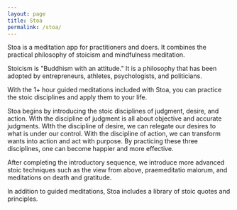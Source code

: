 ```yaml
---
layout: page
title: Stoa
permalink: /stoa/
---
```


Stoa is a meditation app for practitioners and doers. It combines the practical philosophy of stoicism and mindfulness meditation.

Stoicism is "Buddhism with an attitude." It is a philosophy that has been adopted by entrepreneurs, athletes, psychologists, and politicians. 

With the 1+ hour guided meditations included with Stoa, you can practice the stoic disciplines and apply them to your life. 

Stoa begins by introducing the stoic disciplines of judgment, desire, and action. With the discipline of judgment is all about objective and accurate judgments. WIth the discipline of desire, we can relegate our desires to what is under our control. With the discipline of action, we can transform wants into action and act with purpose. By practicing these three disciplines, one can become happier and more effective. 

After completing the introductory sequence, we introduce more advanced stoic techniques such as the view from above, praemeditatio malorum, and meditations on death and gratitude.

In addition to guided meditations, Stoa includes a library of stoic quotes and principles.